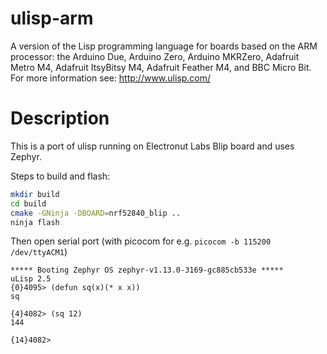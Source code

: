 # ulisp-arm

A version of the Lisp programming language for boards based on the ARM processor: the Arduino Due, Arduino Zero, Arduino MKRZero, Adafruit Metro M4, Adafruit ItsyBitsy M4, Adafruit Feather M4, and BBC Micro Bit.
For more information see:
http://www.ulisp.com/

# Description

This is a port of ulisp running on Electronut Labs Blip board and uses Zephyr.

Steps to build and flash:

```bash
mkdir build
cd build
cmake -GNinja -DBOARD=nrf52840_blip ..
ninja flash
```

Then open serial port (with picocom for e.g. `picocom -b 115200 /dev/ttyACM1`)

```
***** Booting Zephyr OS zephyr-v1.13.0-3169-gc885cb533e *****
uLisp 2.5 
{0}4095> (defun sq(x)(* x x))
sq

{4}4082> (sq 12)
144

{14}4082>
```
